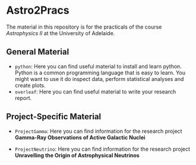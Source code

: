 # Astro2Pracs

The material in this repository is for the practicals of the course *Astrophysics II* at the University of Adelaide.

## General Material

* `python`: Here you can find useful material to install and learn python. Python is a common programming language that is easy to learn. You might want to use it do inspect data, perform statistical analyses and create plots.
* `overleaf`: Here you can find useful material to write your research report. 

## Project-Specific Material

* `ProjectGamma`: Here you can find information for the research project **Gamma-Ray Observations of Active Galactic Nuclei**

* `ProjectNeutrino`: Here you can find information for the research project **Unravelling the Origin of Astrophysical Neutrinos**
